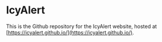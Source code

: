 # IcyAlert

This is the Github repository for the IcyAlert website, hosted at [https://icyalert.github.io/](https://icyalert.github.io/).
